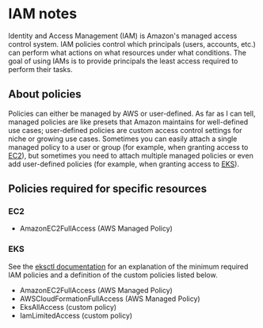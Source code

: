 # IAM notes

Identity and Access Management (IAM) is Amazon's managed access control system.
IAM policies control which principals (users, accounts, etc.) can perform what
actions on what resources under what conditions. The goal of using IAMs is to
provide principals the least access required to perform their tasks.

## About policies

Policies can either be managed by AWS or user-defined. As far as I can tell,
managed policies are like presets that Amazon maintains for well-defined use
cases; user-defined policies are custom access control settings for niche or
growing use cases. Sometimes you can easily attach a single managed policy to a
user or group (for example, when granting access to [EC2](#ec2)), but sometimes
you need to attach multiple managed policies or even add user-defined policies
(for example, when granting access to [EKS](#eks)).

## Policies required for specific resources

### EC2

* AmazonEC2FullAccess (AWS Managed Policy)

### EKS

See the [eksctl documentation](https://eksctl.io/usage/minimum-iam-policies/)
for an explanation of the minimum required IAM policies and a definition of the
custom policies listed below.

* AmazonEC2FullAccess (AWS Managed Policy)
* AWSCloudFormationFullAccess (AWS Managed Policy)
* EksAllAccess (custom policy)
* IamLimitedAccess (custom policy)
